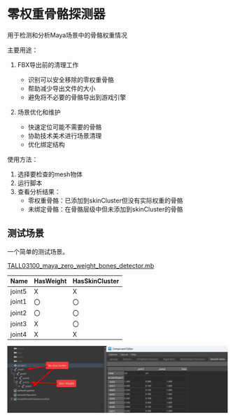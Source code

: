 # 零权重骨骼探测器

用于检测和分析Maya场景中的骨骼权重情况

主要用途：

1. FBX导出前的清理工作
    - 识别可以安全移除的零权重骨骼
    - 帮助减少导出文件的大小
    - 避免将不必要的骨骼导出到游戏引擎

2. 场景优化和维护
    - 快速定位可能不需要的骨骼
    - 协助技术美术进行场景清理
    - 优化绑定结构

使用方法：

1. 选择要检查的mesh物体
2. 运行脚本
3. 查看分析结果：
    - 零权重骨骼：已添加到skinCluster但没有实际权重的骨骼
    - 未绑定骨骼：在骨骼层级中但未添加到skinCluster的骨骼

## 测试场景

一个简单的测试场景。

[TALL03100_maya_zero_weight_bones_detector.mb](TALL03100/TALL03100_maya_zero_weight_bones_detector.mb)

| Name   | HasWeight | HasSkinCluster |
|--------|-----------|----------------|
| joint5 | X         | X              |
| joint1 | 〇         | 〇              |
| joint2 | 〇         | 〇              |
| joint3 | X         | 〇              |
| joint4 | X         | X              |

![img.png](TALL03100/images/zero_weight_bones.png)